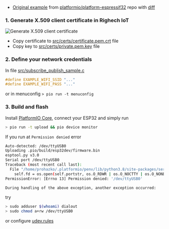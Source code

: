 
- [Original example](https://github.com/platformio/platform-espressif32/tree/v3.1.1/examples/espidf-aws-iot) from [platformio/platform-espressif32](https://github.com/platformio/platform-espressif32) repo with [diff](https://github.com/Rightech/ric-examples/commit/76ae37dcc44ec72e0eff876398967eefda2c2e1a)

### 1. Generate X.509 client certificate in Righech IoT

![Generate X.509 client certificate](../../.assets/mqtt-issue-cert.gif)

- Copy certificate to [src/certs/certificate.pem.crt](./src/certs/certificate.pem.crt) file
- Copy key to [src/certs/private.pem.key](./src/certs/private.pem.key) file

### 2. Define your network credentials 

In file [src/subscribe_publish_sample.c](./src/subscribe_publish_sample.c#L55-L62)
```cpp
#define EXAMPLE_WIFI_SSID "..."
#define EXAMPLE_WIFI_PASS "..."
```

or in menuconfig `> pio run -t menuconfig`

### 3. Build and flash

Install [PlatformIO Core](https://docs.platformio.org/en/latest/core/installation.html), connect your ESP32 and simply run

```bash
> pio run -t upload && pio device monitor
```

If you run at `Permission denied` error
```bash
Auto-detected: /dev/ttyUSB0
Uploading .pio/build/esp32dev/firmware.bin
esptool.py v3.0
Serial port /dev/ttyUSB0
Traceback (most recent call last):
  File "/home/prohazko/.platformio/penv/lib/python3.8/site-packages/serial/serialposix.py", line 322, in open
    self.fd = os.open(self.portstr, os.O_RDWR | os.O_NOCTTY | os.O_NONBLOCK)
PermissionError: [Errno 13] Permission denied: '/dev/ttyUSB0'

During handling of the above exception, another exception occurred:
```

try 

```bash
> sudo adduser $(whoami) dialout
> sudo chmod a+rw /dev/ttyUSB0
```
or configure [udev.rules](https://docs.platformio.org/en/latest/faq.html#platformio-udev-rules)
